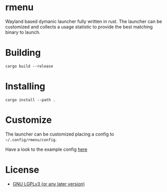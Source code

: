 # rmenu
Wayland based dymanic launcher fully written in rust. The launcher can be customized and collects a usage statistic to provide the best matching binary to launch.

# Building
```
cargo build --release
```

# Installing
```
cargo install --path .
```

# Customize
The launcher can be customized placing a config to `~/.config/rmenu/config`.

Have a look to the example config [here](/example/config.yaml)

# License
* [GNU LGPLv3 (or any later version)](LICENSE)
